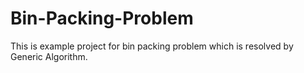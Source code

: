 # Bin-Packing-Problem
This is example project for bin packing problem which is resolved by Generic Algorithm.

